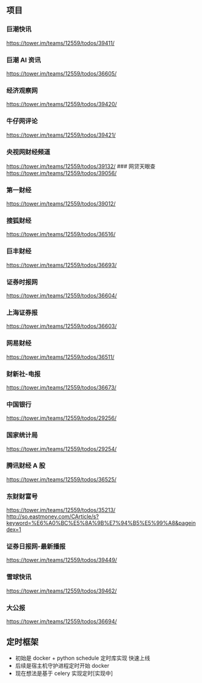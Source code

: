 ## 项目 
###  巨潮快讯
https://tower.im/teams/12559/todos/39411/ 
### 巨潮 AI 资讯
https://tower.im/teams/12559/todos/36605/
### 经济观察网 
https://tower.im/teams/12559/todos/39420/
### 牛仔网评论 
https://tower.im/teams/12559/todos/39421/ 
### 央视网财经频道
https://tower.im/teams/12559/todos/39132/
### 网贷天眼查 
https://tower.im/teams/12559/todos/39056/
### 第一财经 
https://tower.im/teams/12559/todos/39012/
### 搜狐财经 
https://tower.im/teams/12559/todos/36516/
### 巨丰财经
https://tower.im/teams/12559/todos/36693/
### 证券时报网
https://tower.im/teams/12559/todos/36604/
### 上海证券报 
https://tower.im/teams/12559/todos/36603/ 
### 网易财经
https://tower.im/teams/12559/todos/36511/ 
### 财新社-电报
https://tower.im/teams/12559/todos/36673/ 
### 中国银行 
https://tower.im/teams/12559/todos/29256/
### 国家统计局 
https://tower.im/teams/12559/todos/29254/
### 腾讯财经 A 股
https://tower.im/teams/12559/todos/36525/ 
### 东财财富号
https://tower.im/teams/12559/todos/35213/
http://so.eastmoney.com/CArticle/s?keyword=%E6%A0%BC%E5%8A%9B%E7%94%B5%E5%99%A8&pageindex=1 

### 证券日报网-最新播报 
https://tower.im/teams/12559/todos/39449/ 
### 雪球快讯
https://tower.im/teams/12559/todos/39462/
### 大公报 
https://tower.im/teams/12559/todos/36694/ 

















## 定时框架
- 初始是 docker + python schedule 定时库实现 快速上线 
- 后续是宿主机守护进程定时开始 docker
- 现在想法是基于 celery 实现定时[实现中]
 